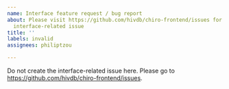 ```yaml
---
name: Interface feature request / bug report
about: Please visit https://github.com/hivdb/chiro-frontend/issues for reporting an
  interface-related issue
title: ''
labels: invalid
assignees: philiptzou

---
```


Do not create the interface-related issue here. Please go to https://github.com/hivdb/chiro-frontend/issues.
